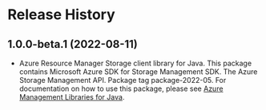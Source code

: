 # Release History

## 1.0.0-beta.1 (2022-08-11)

- Azure Resource Manager Storage client library for Java. This package contains Microsoft Azure SDK for Storage Management SDK. The Azure Storage Management API. Package tag package-2022-05. For documentation on how to use this package, please see [Azure Management Libraries for Java](https://aka.ms/azsdk/java/mgmt).
